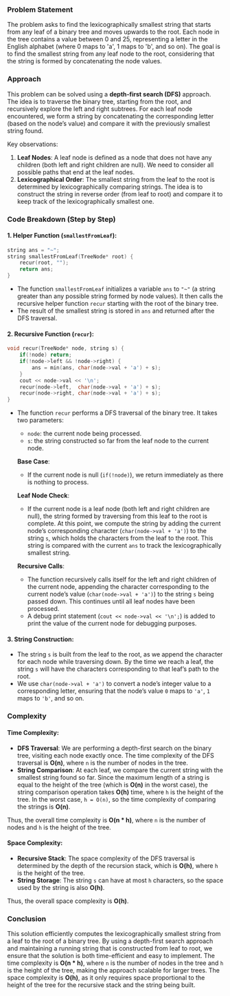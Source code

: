 ### Problem Statement

The problem asks to find the lexicographically smallest string that starts from any leaf of a binary tree and moves upwards to the root. Each node in the tree contains a value between 0 and 25, representing a letter in the English alphabet (where 0 maps to 'a', 1 maps to 'b', and so on). The goal is to find the smallest string from any leaf node to the root, considering that the string is formed by concatenating the node values.

### Approach

This problem can be solved using a **depth-first search (DFS)** approach. The idea is to traverse the binary tree, starting from the root, and recursively explore the left and right subtrees. For each leaf node encountered, we form a string by concatenating the corresponding letter (based on the node’s value) and compare it with the previously smallest string found.

Key observations:
1. **Leaf Nodes**: A leaf node is defined as a node that does not have any children (both left and right children are null). We need to consider all possible paths that end at the leaf nodes.
2. **Lexicographical Order**: The smallest string from the leaf to the root is determined by lexicographically comparing strings. The idea is to construct the string in reverse order (from leaf to root) and compare it to keep track of the lexicographically smallest one.

### Code Breakdown (Step by Step)

#### 1. **Helper Function (`smallestFromLeaf`)**:
```cpp
string ans = "~";
string smallestFromLeaf(TreeNode* root) {
    recur(root, "");
    return ans;
}
```
- The function `smallestFromLeaf` initializes a variable `ans` to `"~"` (a string greater than any possible string formed by node values). It then calls the recursive helper function `recur` starting with the root of the binary tree.
- The result of the smallest string is stored in `ans` and returned after the DFS traversal.

#### 2. **Recursive Function (`recur`)**:
```cpp
void recur(TreeNode* node, string s) {
    if(!node) return;
    if(!node->left && !node->right) {
        ans = min(ans, char(node->val + 'a') + s);
    }
    cout << node->val << '\n';
    recur(node->left,  char(node->val + 'a') + s);
    recur(node->right, char(node->val + 'a') + s);  
}
```
- The function `recur` performs a DFS traversal of the binary tree. It takes two parameters:
  - `node`: the current node being processed.
  - `s`: the string constructed so far from the leaf node to the current node.
  
  **Base Case**:
  - If the current node is null (`if(!node)`), we return immediately as there is nothing to process.

  **Leaf Node Check**:
  - If the current node is a leaf node (both left and right children are null), the string formed by traversing from this leaf to the root is complete. At this point, we compute the string by adding the current node’s corresponding character (`char(node->val + 'a')`) to the string `s`, which holds the characters from the leaf to the root. This string is compared with the current `ans` to track the lexicographically smallest string.

  **Recursive Calls**:
  - The function recursively calls itself for the left and right children of the current node, appending the character corresponding to the current node’s value (`char(node->val + 'a')`) to the string `s` being passed down. This continues until all leaf nodes have been processed.
  - A debug print statement (`cout << node->val << '\n';`) is added to print the value of the current node for debugging purposes.

#### 3. **String Construction**:
- The string `s` is built from the leaf to the root, as we append the character for each node while traversing down. By the time we reach a leaf, the string `s` will have the characters corresponding to that leaf’s path to the root.
- We use `char(node->val + 'a')` to convert a node’s integer value to a corresponding letter, ensuring that the node’s value `0` maps to `'a'`, `1` maps to `'b'`, and so on.

### Complexity

#### Time Complexity:
- **DFS Traversal**: We are performing a depth-first search on the binary tree, visiting each node exactly once. The time complexity of the DFS traversal is **O(n)**, where `n` is the number of nodes in the tree.
- **String Comparison**: At each leaf, we compare the current string with the smallest string found so far. Since the maximum length of a string is equal to the height of the tree (which is **O(n)** in the worst case), the string comparison operation takes **O(h)** time, where `h` is the height of the tree. In the worst case, `h = O(n)`, so the time complexity of comparing the strings is **O(n)**.

Thus, the overall time complexity is **O(n * h)**, where `n` is the number of nodes and `h` is the height of the tree.

#### Space Complexity:
- **Recursive Stack**: The space complexity of the DFS traversal is determined by the depth of the recursion stack, which is **O(h)**, where `h` is the height of the tree.
- **String Storage**: The string `s` can have at most `h` characters, so the space used by the string is also **O(h)**.

Thus, the overall space complexity is **O(h)**.

### Conclusion

This solution efficiently computes the lexicographically smallest string from a leaf to the root of a binary tree. By using a depth-first search approach and maintaining a running string that is constructed from leaf to root, we ensure that the solution is both time-efficient and easy to implement. The time complexity is **O(n * h)**, where `n` is the number of nodes in the tree and `h` is the height of the tree, making the approach scalable for larger trees. The space complexity is **O(h)**, as it only requires space proportional to the height of the tree for the recursive stack and the string being built.